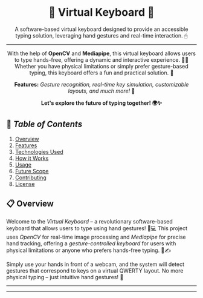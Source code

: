 <!-- README.md -->
<h1 align="center">🧩 Virtual Keyboard 🧩</h1>

<p align="center">A software-based virtual keyboard designed to provide an accessible typing solution, leveraging hand gestures and real-time interaction. 🖱</p>

<hr>

<p align="center">
  With the help of <b>OpenCV</b> and <b>Mediapipe</b>, this virtual keyboard allows users to type hands-free, offering a dynamic and interactive experience. 👋🤖 Whether you have physical limitations or simply prefer gesture-based typing, this keyboard offers a fun and practical solution. 🚀
</p>

<p align="center">
  <b>Features:</b> <i>Gesture recognition, real-time key simulation, customizable layouts, and much more!</i> 🌟
</p>

<p align="center">
  <b>Let's explore the future of typing together! 🌍✨</b>
</p>

## 📑 *Table of Contents*
1. [Overview](#-overview)
2. [Features](#-features)
3. [Technologies Used](#-technologies-used)
4. [How it Works](#-how-it-works)
5. [Usage](#usage)
6. [Future Scope](#-future-scope)
7. [Contributing](#-contributing)
8. [License](#-license)
</p>
<h2 id="-overview">📋 Overview</h2>

<p>

Welcome to the *Virtual Keyboard* – a revolutionary software-based keyboard that allows users to type using hand gestures! 🤲💻 This project uses *OpenCV* for real-time image processing and *Mediapipe* for precise hand tracking, offering a *gesture-controlled keyboard* for users with physical limitations or anyone who prefers hands-free typing. 👋✍

Simply use your hands in front of a webcam, and the system will detect gestures that correspond to keys on a virtual QWERTY layout. No more physical typing – just intuitive hand gestures! 🎉
</p>

---
---
